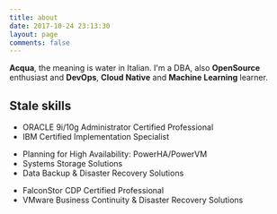 ```yaml
---
title: about
date: 2017-10-24 23:13:30
layout: page
comments: false
---
```

**Acqua**, the meaning is water in Italian. I'm a DBA, also **OpenSource** enthusiast and **DevOps**, **Cloud Native** and **Machine Learning** learner.
## Stale skills
- ORACLE 9i/10g Administrator Certified Professional
- IBM Certified Implementation Specialist
 + Planning for High Availability: PowerHA/PowerVM
 + Systems Storage Solutions
 + Data Backup & Disaster Recovery Solutions	
- FalconStor CDP Certified Professional
- VMware Business Continuity & Disaster Recovery Solutions
